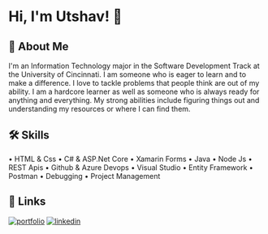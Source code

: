 # Hi, I'm Utshav! 👋


## 🚀 About Me
I'm an Information Technology major in the Software Development Track at the University of Cincinnati. I am someone who is eager to learn and to make a difference. I love to tackle problems that people think are out of my ability. I am a hardcore learner as well as someone who is always ready for anything and everything. My strong abilities include figuring things out and understanding my resources or where I can find them.


## 🛠 Skills
• HTML & Css                                 • C# & ASP.Net Core                • Xamarin Forms
• Java                                              • Node Js                                  • REST Apis
 	• Github & Azure Devops                • Visual Studio                          • Entity Framework
            • Postman                                       •  Debugging                             • Project Management 


## 🔗 Links
[![portfolio](https://img.shields.io/badge/my_portfolio-000?style=for-the-badge&logo=ko-fi&logoColor=white)](https://utshavsbagpack.onrender.com/)
[![linkedin](https://img.shields.io/badge/linkedin-0A66C2?style=for-the-badge&logo=linkedin&logoColor=white)](https://www.linkedin.com/in/utshavkhatiwada/)
